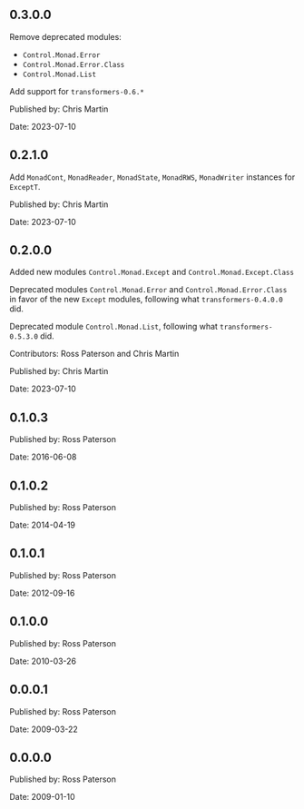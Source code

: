 ## 0.3.0.0

Remove deprecated modules:

* `Control.Monad.Error`
* `Control.Monad.Error.Class`
* `Control.Monad.List`

Add support for `transformers-0.6.*`

Published by: Chris Martin

Date: 2023-07-10

## 0.2.1.0

Add `MonadCont`, `MonadReader`, `MonadState`, `MonadRWS`,
`MonadWriter` instances for `ExceptT`.

Published by: Chris Martin

Date: 2023-07-10

## 0.2.0.0

Added new modules `Control.Monad.Except` and
`Control.Monad.Except.Class`

Deprecated modules `Control.Monad.Error` and
`Control.Monad.Error.Class` in favor of the new `Except`
modules, following what `transformers-0.4.0.0` did.

Deprecated module `Control.Monad.List`, following what
`transformers-0.5.3.0` did.

Contributors: Ross Paterson and Chris Martin

Published by: Chris Martin

Date: 2023-07-10

## 0.1.0.3

Published by: Ross Paterson

Date: 2016-06-08

## 0.1.0.2

Published by: Ross Paterson

Date: 2014-04-19

## 0.1.0.1

Published by: Ross Paterson

Date: 2012-09-16

## 0.1.0.0

Published by: Ross Paterson

Date: 2010-03-26

## 0.0.0.1

Published by: Ross Paterson

Date: 2009-03-22

## 0.0.0.0

Published by: Ross Paterson

Date: 2009-01-10
